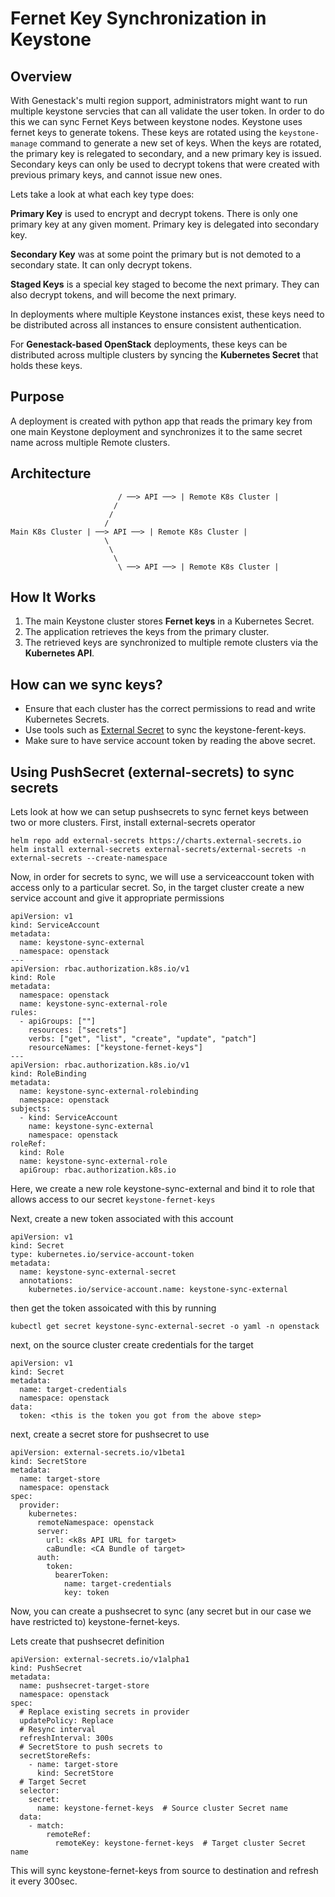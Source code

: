 # Fernet Key Synchronization in Keystone

## Overview
With Genestack's multi region support, administrators might want to run multiple keystone servcies that can all validate the user token. In order to
do this we can sync Fernet Keys between keystone nodes. Keystone uses fernet keys to generate tokens. These keys are rotated using the `keystone-manage` command to generate a new set of keys.
When the keys are rotated, the primary key is relegated to secondary, and a new primary key is issued. Secondary keys can only be used to decrypt tokens that were created with previous primary keys, and cannot issue new ones.

Lets take a look at what each key type does:

**Primary Key** is used to encrypt and decrypt tokens. There is only one primary key at any given moment. Primary key is delegated into secondary key.

**Secondary Key** was at some point the primary but is not demoted to a secondary state. It can only decrypt tokens.

**Staged Keys** is a special key staged to become the next primary. They can also decrypt tokens, and will become the next primary.

In deployments where multiple Keystone instances exist, these keys need to be distributed across all instances to ensure consistent authentication.

For **Genestack-based OpenStack** deployments, these keys can be distributed across multiple clusters by syncing the **Kubernetes Secret** that holds these keys.

## Purpose
A deployment is created with python app that  reads the primary key from one main Keystone deployment and synchronizes it to the same secret name across multiple Remote clusters.

## Architecture


```
                        / ──> API ──> | Remote K8s Cluster |
                       /
                      /
                     /
Main K8s Cluster | ──> API ──> | Remote K8s Cluster |
                     \
                      \
                       \
                        \ ──> API ──> | Remote K8s Cluster |
```

## How It Works
1. The main Keystone cluster stores **Fernet keys** in a Kubernetes Secret.
2. The application retrieves the keys from the primary cluster.
3. The retrieved keys are synchronized to multiple remote clusters via the **Kubernetes API**.

## How can we sync keys?
- Ensure that each cluster has the correct permissions to read and write Kubernetes Secrets.
- Use tools such as [External Secret](https://external-secrets.io/latest/api/pushsecret/) to sync the keystone-ferent-keys.
- Make sure to have service account token by reading the above secret.

## Using PushSecret (external-secrets) to sync secrets

Lets look at how we can setup pushsecrets to sync fernet keys between two or more clusters.
First, install external-secrets operator

```shell
helm repo add external-secrets https://charts.external-secrets.io
helm install external-secrets external-secrets/external-secrets -n external-secrets --create-namespace
```

Now, in order for secrets to sync, we will use a serviceaccount token with access only to a particular secret.
So, in the target cluster create a new service account and give it appropriate permissions
```
apiVersion: v1
kind: ServiceAccount
metadata:
  name: keystone-sync-external
  namespace: openstack
---
apiVersion: rbac.authorization.k8s.io/v1
kind: Role
metadata:
  namespace: openstack
  name: keystone-sync-external-role
rules:
  - apiGroups: [""]
    resources: ["secrets"]
    verbs: ["get", "list", "create", "update", "patch"]
    resourceNames: ["keystone-fernet-keys"]
---
apiVersion: rbac.authorization.k8s.io/v1
kind: RoleBinding
metadata:
  name: keystone-sync-external-rolebinding
  namespace: openstack
subjects:
  - kind: ServiceAccount
    name: keystone-sync-external
    namespace: openstack
roleRef:
  kind: Role
  name: keystone-sync-external-role
  apiGroup: rbac.authorization.k8s.io
```

Here, we create a new role keystone-sync-external and bind it to role that allows access to our secret `keystone-fernet-keys`

Next, create a new token associated with this account

```
apiVersion: v1
kind: Secret
type: kubernetes.io/service-account-token
metadata:
  name: keystone-sync-external-secret
  annotations:
    kubernetes.io/service-account.name: keystone-sync-external
```

then get the token assoicated with this by running

```
kubectl get secret keystone-sync-external-secret -o yaml -n openstack
```

next, on the source cluster create credentials for the target

```
apiVersion: v1
kind: Secret
metadata:
  name: target-credentials
  namespace: openstack
data:
  token: <this is the token you got from the above step>
```

next, create a secret store for pushsecret to use

```
apiVersion: external-secrets.io/v1beta1
kind: SecretStore
metadata:
  name: target-store
  namespace: openstack
spec:
  provider:
    kubernetes:
      remoteNamespace: openstack
      server:
        url: <k8s API URL for target>
        caBundle: <CA Bundle of target>
      auth:
        token:
          bearerToken:
            name: target-credentials
            key: token
```

Now, you can create a pushsecret to sync (any secret but in our case we have restricted to) keystone-fernet-keys.

Lets create that pushsecret definition

```
apiVersion: external-secrets.io/v1alpha1
kind: PushSecret
metadata:
  name: pushsecret-target-store
  namespace: openstack
spec:
  # Replace existing secrets in provider
  updatePolicy: Replace
  # Resync interval
  refreshInterval: 300s
  # SecretStore to push secrets to
  secretStoreRefs:
    - name: target-store
      kind: SecretStore
  # Target Secret
  selector:
    secret:
      name: keystone-fernet-keys  # Source cluster Secret name
  data:
    - match:
        remoteRef:
          remoteKey: keystone-fernet-keys  # Target cluster Secret name
```

This will sync keystone-fernet-keys from source to destination and refresh it every 300sec.
